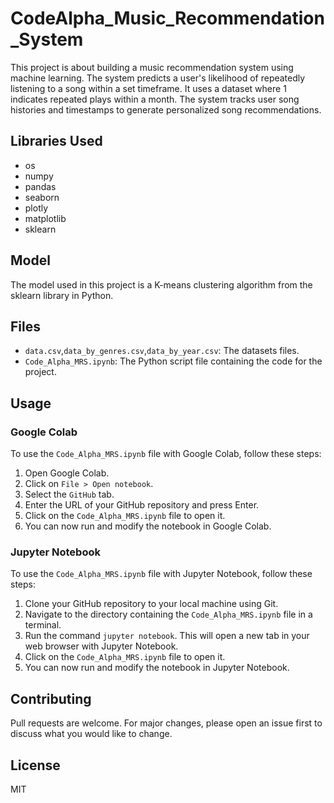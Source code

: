 # CodeAlpha_Music_Recommendation_System

This project is about building a music recommendation system using machine learning. The system predicts a user's likelihood of repeatedly listening to a song within a set timeframe. It uses a dataset where 1 indicates repeated plays within a month. The system tracks user song histories and timestamps to generate personalized song recommendations.

## Libraries Used
- os
- numpy
- pandas
- seaborn
- plotly
- matplotlib
- sklearn

## Model
The model used in this project is a K-means clustering algorithm from the sklearn library in Python.

## Files
- `data.csv`,`data_by_genres.csv`,`data_by_year.csv`: The datasets files.
- `Code_Alpha_MRS.ipynb`: The Python script file containing the code for the project.

## Usage

### Google Colab

To use the `Code_Alpha_MRS.ipynb` file with Google Colab, follow these steps:

1. Open Google Colab.
2. Click on `File > Open notebook`.
3. Select the `GitHub` tab.
4. Enter the URL of your GitHub repository and press Enter.
5. Click on the `Code_Alpha_MRS.ipynb` file to open it.
6. You can now run and modify the notebook in Google Colab.

### Jupyter Notebook

To use the `Code_Alpha_MRS.ipynb` file with Jupyter Notebook, follow these steps:

1. Clone your GitHub repository to your local machine using Git.
2. Navigate to the directory containing the `Code_Alpha_MRS.ipynb` file in a terminal.
3. Run the command `jupyter notebook`. This will open a new tab in your web browser with Jupyter Notebook.
4. Click on the `Code_Alpha_MRS.ipynb` file to open it.
5. You can now run and modify the notebook in Jupyter Notebook.

## Contributing
Pull requests are welcome. For major changes, please open an issue first to discuss what you would like to change.

## License
MIT
